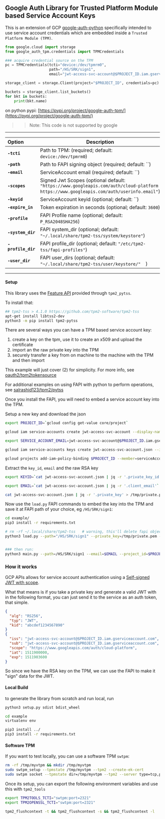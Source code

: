 ## Google Auth Library for Trusted Platform Module based Service Account Keys 

This is an extension of GCP [google-auth-python](https://github.com/googleapis/google-auth-library-python) specifically intended to use service account credentials which are embedded inside a `Trusted Platform Module (TPM)`.


```python
from google.cloud import storage
from google_auth_tpm.credentials import TPMCredentials

### acquire credential source on the TPM
pc = TPMCredentials(tcti="device:/dev/tpmrm0",
                    path="/HS/SRK/sign1",
                    email="jwt-access-svc-account@$PROJECT_ID.iam.gserviceaccount.com")

storage_client = storage.Client(project="$PROJECT_ID", credentials=pc)

buckets = storage_client.list_buckets()
for bkt in buckets:
    print(bkt.name)
```   

on python pypi: [https://pypi.org/project/google-auth-tpm/](https://pypi.org/project/google-auth-tpm/)

>> Note: This code is not supported by google

---

| Option | Description |
|:------------|-------------|
| **`-tcti`** | Path to TPM:  (required; default: `device:/dev/tpmrm0`) |
| **`-path`** | Path to FAPI signing object (required; default: ``) |
| **`-email`** | ServiceAccount email (required; default: ``) |
| **`-scopes`** | Signed Jwt Scopes (optional default: `"https://www.googleapis.com/auth/cloud-platform https://www.googleapis.com/auth/userinfo.email"`) |
| **`-keyid`** | ServiceAccount keyid (optional; default: ``) |
| **`-expire_in`** | Token expiration in seconds (optional; default: `3600`) |
| **`-profile`** | FAPI Profile name (optional; default: `P_RSA2048SHA256`) |
| **`-system_dir`** | FAPI system_dir (optional; default: `"~/.local/share/tpm2-tss/system/keystore"`) |
| **`-profile_dir`** | FAPI profile_dir (optional; default: `"/etc/tpm2-tss/fapi-profiles"`) |
| **`-user_dir`** | FAPI user_dirs (optional; default: `"~/.local/share/tpm2-tss/user/keystore/"  `) |

---

#### Setup

This library uses the [Feature API](https://tpm2-pytss.readthedocs.io/en/latest/fapi.html) provided through `tpm2_pytss`.

To install that:

```bash
## tpm2-tss > 4.1.0 https://github.com/tpm2-software/tpm2-tss
apt-get install libtss2-dev
python3 -m pip install tpm2-pytss
```

There are several ways you can have a TPM based service account key:

1. create a key on the tpm, use it to create an x509 and upload the certificate 
2. import an the raw private key into the TPM
3. securely transfer a key from on machine to the machine with the TPM and then import

This example will just cover (2) for simplicity.  For more info, see [oauth2/tpm2tokensource](https://github.com/salrashid123/oauth2?tab=readme-ov-file#usage)

For additional examples on using FAPI with python to perform operations, see [salrashid123/tpm2/pytss](https://github.com/salrashid123/tpm2/tree/master/pytss)

Once you install the FAPI, you will need to embed a service account key into the TPM.

Setup a new key and download the json

```bash
export PROJECT_ID=`gcloud config get-value core/project`

gcloud iam service-accounts create jwt-access-svc-account --display-name "Test Service Account"

export SERVICE_ACCOUNT_EMAIL=jwt-access-svc-account@$PROJECT_ID.iam.gserviceaccount.com

gcloud iam service-accounts keys create jwt-access-svc-account.json --iam-account=$SERVICE_ACCOUNT_EMAIL

gcloud projects add-iam-policy-binding $PROJECT_ID --member=serviceAccount:$SERVICE_ACCOUNT_EMAIL --role=roles/storage.admin
```

Extract the `key_id`, `email` and the raw RSA key

```bash
export KEYID=`cat jwt-access-svc-account.json | jq -r '.private_key_id'`

export EMAIL=`cat jwt-access-svc-account.json | jq -r '.client_email'`

cat jwt-access-svc-account.json | jq -r '.private_key' > /tmp/private.pem
```

Now use the `load.py` FAPI commands to embed the key into the TPM and save it at FAPI path of your choice, eg `/HS/SRK/sign1`:

```bash
cd example/
pip3 install -r requirements.txt

# rm -rf ~/.local/share/tpm2-tss   # warning, this'll delete fapi objects you have
python3 load.py --path="/HS/SRK/sign1" --private_key=/tmp/private.pem --tcti=device:/dev/tpmrm0 # --tcti="swtpm:port=2321"


### then run:
python3 main.py --path=/HS/SRK/sign1 --email=$EMAIL --project_id=$PROJECT_ID --tcti=device:/dev/tpmrm0  #--tcti="swtpm:port=2321"
```

### How it works

GCP APIs allows for service account authentication using a [Self-signed JWT with scope](https://google.aip.dev/auth/4111).

What that means is if you take a private key and generate a valid JWT with in the following format, you can just send it to the service as an auth token, that simple.

```json
{
  "alg": "RS256",
  "typ": "JWT",
  "kid": "abcdef1234567890"
}
{
  "iss": "jwt-access-svc-account@$PROJECT_ID.iam.gserviceaccount.com",
  "sub": "jwt-access-svc-account@$PROJECT_ID.iam.gserviceaccount.com",
  "scope": "https://www.googleapis.com/auth/cloud-platform",
  "iat": 1511900000,
  "exp": 1511903600
}
```

So since we have the RSA key on the TPM, we can use the FAPI to make it "sign" data for the JWT.

#### Local Build

to generate the library from scratch and run local, run 

```bash
python3 setup.py sdist bdist_wheel

cd example
virtualenv env

pip3 install ../
pip3 install -r requirements.txt 
```

#### Software TPM

If you want to test locally, you can use a software TPM `swtpm`:

```bash
rm -rf /tmp/myvtpm && mkdir /tmp/myvtpm
sudo swtpm_setup --tpmstate /tmp/myvtpm --tpm2 --create-ek-cert 
sudo swtpm socket --tpmstate dir=/tmp/myvtpm --tpm2 --server type=tcp,port=2321 --ctrl type=tcp,port=2322 --flags not-need-init,startup-clear  --log level=5
```

Once its setup, you can export the following environment variables and use this with `tpm2_tools`

```bash
export TPM2TOOLS_TCTI="swtpm:port=2321"
export TPM2OPENSSL_TCTI="swtpm:port=2321"

tpm2_flushcontext -t && tpm2_flushcontext -s && tpm2_flushcontext -l
```

